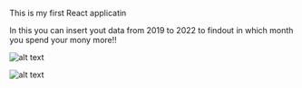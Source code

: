 This is my first React applicatin 

In this you can insert yout data from 2019 to 2022 
to findout in which month you spend your mony more!!

![alt text](https://i.ibb.co/ZJKRmDn/Screenshot-68.png)

![alt text](https://i.ibb.co/2MrJHNw/Screenshot-72.png)